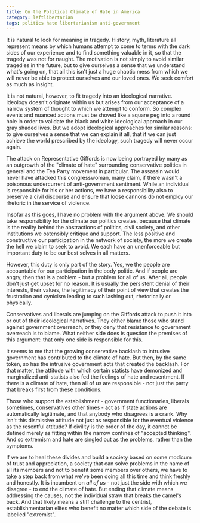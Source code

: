```yaml
---
title: On the Political Climate of Hate in America
category: leftlibertarian
tags: politics hate libertarianism anti-government
---
```


It is natural to look for meaning in tragedy. History, myth, literature all represent means by which humans attempt to come to terms with the dark sides of our experience and to find something valuable in it, so that the tragedy was not for naught. The motivation is not simply to avoid similar tragedies in the future, but to give ourselves a sense that we understand what's going on, that all this isn't just a huge chaotic mess from which we will never be able to protect ourselves and our loved ones. We seek comfort as much as insight.

It is not natural, however, to fit tragedy into an ideological narrative. Ideology doesn't originate within us but arises from our acceptance of a narrow system of thought to which we attempt to conform. So complex events and nuanced actions must be shoved like a square peg into a round hole in order to validate the black and white ideological approach in our gray shaded lives. But we adopt ideological approaches for similar reasons: to give ourselves a sense that we can explain it all, that if we can just achieve the world prescribed by the ideology, such tragedy will never occur again.

The attack on Representative Giffords is now being portrayed by many as an outgrowth of the "climate of hate" surrounding conservative politics in general and the Tea Party movement in particular. The assassin would never have attacked this congresswoman, many claim, if there wasn't a poisonous undercurrent of anti-government sentiment. While an individual is responsible for his or her actions, we have a responsibility also to preserve a civil discourse and ensure that loose cannons do not employ our rhetoric in the service of violence.

Insofar as this goes, I have no problem with the argument above. We should take responsibility for the climate our politics creates, because that climate is the reality behind the abstractions of politics, civil society, and other institutions we ostensibly critique and support. The less positive and constructive our participation in the network of society, the more we create the hell we claim to seek to avoid. We each have an unenforceable but important duty to be our best selves in all matters.

However, this duty is only part of the story. Yes, we the people are accountable for our participation in the body politic. And if people are angry, then that is a problem - but a problem for all of us. After all, people don't just get upset for no reason. It is usually the persistent denial of their interests, their values, the legitimacy of their point of view that creates the frustration and cynicism leading to such lashing out, rhetorically or physically. 

Conservatives and liberals are jumping on the Giffords attack to push it into or out of their ideological narratives. They either blame those who stand against government overreach, or they deny that resistance to government overreach is to blame. What neither side does is question the premises of this argument: that only one side is responsible for this.

It seems to me that the growing conservative backlash to intrusive government has contributed to the climate of hate. But then, by the same token, so has the intrusive government acts that created the backlash. For that matter, the attitude with which certain statists have demonized and marginalized anti-statists also fed the feelings of hate and resentment. If there is a climate of hate, then all of us are responsible - not just the party that breaks first from these conditions.

Those who support the establishment - government functionaries, liberals sometimes, conservatives other times - act as if state actions are automatically legitimate, and that anybody who disagrees is a crank. Why isn't this dismissive attitude not just as responsible for the eventual violence as the resentful attitude? If civility is the order of the day, it cannot be defined merely as fitting within the narrow confines of "accepted thinking". And so extremism and hate are singled out as the problems, rather than the symptoms.

If we are to heal these divides and build a society based on some modicum of trust and appreciation, a society that can solve problems in the name of all its members and not to benefit some members over others, we have to take a step back from what we've been doing all this time and think freshly and honestly. It is incumbent on _all of us_ - not just the side with which we disagree - to end the climate of hate. But ending that climate means addressing the causes, not the individual straw that breaks the camel's back. And that likely means a stiff challenge to the centrist, establishmentarian elites who benefit no matter which side of the debate is labelled "extremist".